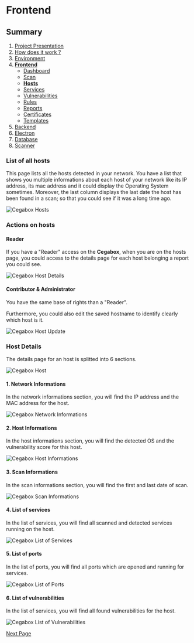 # Frontend

## Summary

1. [Project Presentation](project.html)
2. [How does it work ?](working.html)
3. [Environment](env.html)
4. [**Frontend**](front.html)
   * [Dashboard](front.html)
   * [Scan](scan.html)
   * [**Hosts**](hosts.html)
   * [Services](services.html)
   * [Vulnerabilities](vulnerabilities.html)
   * [Rules](rules.html)
   * [Reports](reports.html)
   * [Certificates](certificates.html)
   * [Templates](templates.html)
5. [Backend](back.html)
6. [Electron](electron.html)
7. [Database](database.html)
8. [Scanner](scanner.html)

### List of all hosts

This page lists all the hosts detected in your network. You have a list that shows you multiple informations about each host of your network like its IP address, its mac address and it could display the Operating System sometimes. Moreover, the last column displays the last date the host has been found in a scan; so that you could see if it was a long time ago.

![Cegabox Hosts](https://cebago.github.io/Cegabox/img/cegabox-hosts.png)

### Actions on hosts

#### Reader

If you have a "Reader" access on the **Cegabox**, when you are on the hosts page, you could access to the details page for each host belonging a report you could see.

![Cegabox Host Details](https://cebago.github.io/Cegabox/img/cegabox-hosts-details-small.png)

#### Contributor & Administrator

You have the same base of rights than a "Reader".

Furthermore, you could also edit the saved hostname to identify clearly which host is it.

![Cegabox Host Update](https://cebago.github.io/Cegabox/img/cegabox-host-update.png)

### Host Details

The details page for an host is splitted into 6 sections.

![Cegabox Host](https://cebago.github.io/Cegabox/img/cegabox-host.png)

#### 1. Network Informations

In the network informations section, you will find the IP address and the MAC address for the host.

![Cegabox Network Informations](https://cebago.github.io/Cegabox/img/cegabox-network-informations.png)

#### 2. Host Informations

In the host informations section, you will find the detected OS and the vulnerability score for this host.

![Cegabox Host Informations](https://cebago.github.io/Cegabox/img/cegabox-host-informations.png)

#### 3. Scan Informations

In the scan informations section, you will find the first and last date of scan.

![Cegabox Scan Informations](https://cebago.github.io/Cegabox/img/cegabox-scan-informations.png)

#### 4. List of services

In the list of services, you will find all scanned and detected services running on the host.

![Cegabox List of Services](https://cebago.github.io/Cegabox/img/cegabox-host-services.png)

#### 5. List of ports

In the list of ports, you will find all ports which are opened and running for services.

![Cegabox List of Ports](https://cebago.github.io/Cegabox/img/cegabox-host-ports.png)

#### 6. List of vulnerabilities

In the list of services, you will find all found vulnerabilities for the host.

![Cegabox List of Vulnerabilities](https://cebago.github.io/Cegabox/img/cegabox-host-vulnerabilities.png)

[Next Page](services.html)
